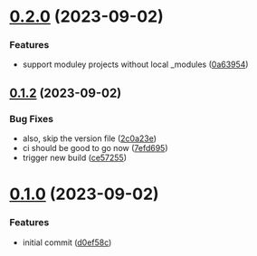 # [0.2.0](https://github.com/fxyoge/digger-config-generator/compare/v0.1.2...v0.2.0) (2023-09-02)


### Features

* support moduley projects without local _modules ([0a63954](https://github.com/fxyoge/digger-config-generator/commit/0a639546b22912ccd1fcb9b14cf9c40a4e395577))



## [0.1.2](https://github.com/fxyoge/digger-config-generator/compare/v0.1.0...v0.1.2) (2023-09-02)


### Bug Fixes

* also, skip the version file ([2c0a23e](https://github.com/fxyoge/digger-config-generator/commit/2c0a23eb84262ec81d0d2eb9a6ab73d49c36dfb0))
* ci should be good to go now ([7efd695](https://github.com/fxyoge/digger-config-generator/commit/7efd69594a9c98f2c2dbe09d416573b17fb6ff43))
* trigger new build ([ce57255](https://github.com/fxyoge/digger-config-generator/commit/ce5725547c10c2a529821ae32e536d7475a80390))



# [0.1.0](https://github.com/fxyoge/digger-config-generator/compare/d0ef58c858c06967a6a5c7fe47c6c6f24b30ef89...v0.1.0) (2023-09-02)


### Features

* initial commit ([d0ef58c](https://github.com/fxyoge/digger-config-generator/commit/d0ef58c858c06967a6a5c7fe47c6c6f24b30ef89))



